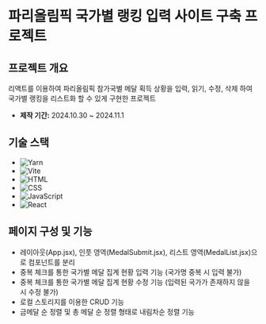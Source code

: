 # 파리올림픽 국가별 랭킹 입력 사이트 구축 프로젝트

## 프로젝트 개요
리액트를 이용하여 파리올림픽 참가국별 메달 획득 상황을 입력, 읽기, 수정, 삭제 하여 국가별 랭킹을 리스트화 할 수 있게 구현한 프로젝트

- **제작 기간:** 2024.10.30 ~ 2024.11.1

## 기술 스택
- ![Yarn](https://img.shields.io/badge/Yarn-2C8EBB?style=flat&logo=yarn&logoColor=white)
- ![Vite](https://img.shields.io/badge/Vite-646CFF?style=flat&logo=vite&logoColor=white)
- ![HTML](https://img.shields.io/badge/HTML-E34F26?style=flat&logo=html5&logoColor=white)
- ![CSS](https://img.shields.io/badge/CSS-1572B6?style=flat&logo=css3&logoColor=white)
- ![JavaScript](https://img.shields.io/badge/JavaScript-F7DF1E?style=flat&logo=javascript&logoColor=black)
- ![React](https://img.shields.io/badge/React-61DAFB?style=flat&logo=react&logoColor=black)

## 페이지 구성 및 기능
- 레이아웃(App.jsx), 인풋 영역(MedalSubmit.jsx), 리스트 영역(MedalList.jsx)으로 컴포넌트를 분리
- 중복 체크를 통한 국가별 메달 집계 현황 입력 기능 (국가명 중복 시 입력 불가)
- 중복 체크를 통한 국가별 메달 집계 현황 수정 기능 (입력된 국가가 존재하지 않을 시 수정 불가)
- 로컬 스토리지를 이용한 CRUD 기능
- 금메달 순 정렬 및 총 메달 순 정렬 형태로 내림차순 정렬 기능

